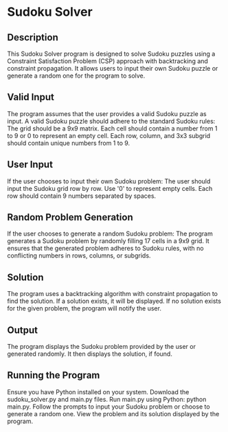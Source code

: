 # Sudoku Solver

## Description
This Sudoku Solver program is designed to solve Sudoku puzzles using a Constraint Satisfaction Problem (CSP) approach with backtracking and constraint propagation. It allows users to input their own Sudoku puzzle or generate a random one for the program to solve.

## Valid Input
The program assumes that the user provides a valid Sudoku puzzle as input. A valid Sudoku puzzle should adhere to the standard Sudoku rules:
The grid should be a 9x9 matrix.
Each cell should contain a number from 1 to 9 or 0 to represent an empty cell.
Each row, column, and 3x3 subgrid should contain unique numbers from 1 to 9.

## User Input
If the user chooses to input their own Sudoku problem:
The user should input the Sudoku grid row by row.
Use '0' to represent empty cells.
Each row should contain 9 numbers separated by spaces.

## Random Problem Generation
If the user chooses to generate a random Sudoku problem:
The program generates a Sudoku problem by randomly filling 17 cells in a 9x9 grid.
It ensures that the generated problem adheres to Sudoku rules, with no conflicting numbers in rows, columns, or subgrids.

## Solution
The program uses a backtracking algorithm with constraint propagation to find the solution.
If a solution exists, it will be displayed.
If no solution exists for the given problem, the program will notify the user.

## Output
The program displays the Sudoku problem provided by the user or generated randomly.
It then displays the solution, if found.

## Running the Program
Ensure you have Python installed on your system.
Download the sudoku_solver.py and main.py files.
Run main.py using Python: python main.py.
Follow the prompts to input your Sudoku problem or choose to generate a random one.
View the problem and its solution displayed by the program.
